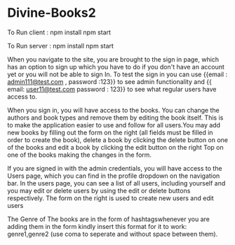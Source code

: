 # Divine-Books2

To Run client :
npm install 
npm start

To Run server :
npm install
npm start

When you navigate to the site, you are brought to the sign in page, which has an option to sign up which you have to do if you don't have an account yet or you will not be able to sign In. To test the sign in you can use {{email : admin111@test.com , password :123}} to see admin functionality and {{ email: user11@test.com password : 123}} to see what regular users have access to.

When you sign in, you will have access to the books. You can change the authors and book types and remove them by editing the book itself. This is to make the application easier to use and follow for all users.You may add new books by filling out the form on the right (all fields must be filled in order to create the book), delete a book by clicking the delete button on one of the books and edit a book by clicking the edit button on the right Top on one of the books making the changes in the form.

If you are signed in with the admin credentials, you will have access to the Users page, which you can find in the profile dropdown on the navigation bar. In the users page, you can see a list of all users, including yourself and you may edit or delete users by using the edit or delete buttons respectively. The form on the right is used to create new users and edit users

The Genre of The books are in the form of hashtagswhenever you are adding them in the form kindly insert this format for it to work: genre1,genre2
(use coma to seperate and without space between them).
